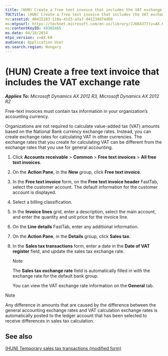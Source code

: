 ```yaml
---
title: (HUN) Create a free text invoice that includes the VAT exchange rate
TOCTitle: (HUN) Create a free text invoice that includes the VAT exchange rate
ms:assetid: d0415283-110a-41d3-a3a7-d4123dd74d60
ms:mtpsurl: https://technet.microsoft.com/en-us/library/JJ664377(v=AX.60)
ms:contentKeyID: 49385465
ms.date: 04/18/2014
mtps_version: v=AX.60
audience: Application User
ms.search.region: Hungary
---
```


# (HUN) Create a free text invoice that includes the VAT exchange rate 


_**Applies To:** Microsoft Dynamics AX 2012 R3, Microsoft Dynamics AX 2012 R2_

Free-text invoices must contain tax information in your organization’s accounting currency.

Organizations are not required to calculate value-added tax (VAT) amounts based on the National Bank currency exchange rates. Instead, you can create exchange rates for calculating VAT in other currencies. The exchange rates that you create for calculating VAT can be different from the exchange rates that you use for general accounting.

1.  Click **Accounts receivable** \> **Common** \> **Free text invoices** \> **All free text invoices**.

2.  On the **Action Pane**, in the **New** group, click **Free text invoice**.

3.  In the **Free text invoice** form, on the **Free text invoice header** FastTab, select the customer account. The default information for the customer account is displayed.

4.  Select a billing classification.

5.  In the **Invoice lines** grid, enter a description, select the main account, and enter the quantity and unit price for the invoice line.

6.  On the **Line details** FastTab, enter any additional information.

7.  On the **Action Pane**, in the **Details** group, click **Sales tax**.

8.  In the **Sales tax transactions** form, enter a date in the **Date of VAT register** field, and update the sales tax exchange rate.
    

    > [!NOTE]
    > <P>The <STRONG>Sales tax exchange rate</STRONG> field is automatically filled in with the exchange rate for the default bank group.</P>

    
    You can view the VAT exchange rate information on the **General** tab.


> [!NOTE]
> <P>Any difference in amounts that are caused by the difference between the general accounting exchange rates and VAT calculation exchange rates is automatically posted to the ledger account that has been selected to receive differences in sales tax calculation.</P>



## See also

[(HUN) Temporary sales tax transactions (modified form)](https://technet.microsoft.com/en-us/library/jj664221\(v=ax.60\))

  



